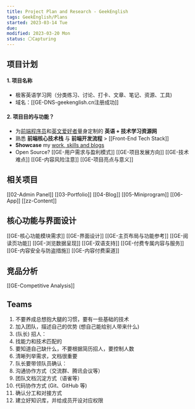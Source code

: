 ```yaml
---
title: Project Plan and Research - GeekEnglish
tags: GeekEnglish/Plans
started: 2023-03-14 Tue
due:
modified: 2023-03-20 Mon
status: ⚪Capturing
---
```

## 项目计划
#### 1. 项目名称
- 极客英语学习网（分类练习、讨论、打卡、文章、笔记、资源、工具) 
- 域名：[[GE-DNS-geekenglish.cn注册成功]]
#### 2. 项目目的与功能？
- 为<u>前端程序员</u>和<u>英文爱好者</u>量身定制的 **英语 + 技术学习资源网**
- 熟悉 **前端核心技术栈** 与 **前端开发流程** > [[Front-End Tech Stack]]
- **Showcase** my <u>work, skills and blogs</u>
- Open Source?
[[GE-用户需求与盈利模式]]
[[GE-项目发展方向]]
[[GE-技术难点]]
[[GE-内容风险注意]]
[[GE-项目亮点与意义]]
## 相关项目
[[02-Admin Panel]]
[[03-Portfolio]]
[[04-Blog]]
[[05-Miniprogram]]
[[06-App]]
[[zz-Content]]

## 核心功能与界面设计
[[GE-核心功能模块需求]]
[[GE-界面设计]]
[[GE-主页布局与功能参考]]
[[GE-阅读页功能]]
[[GE-浏览数据呈现]]
[[GE-双语支持]]
[[GE-付费专属内容与服务]]
[[GE-内容安全与防盗措施]]
[[GE-内容付费渠道]]
## 竞品分析
[[GE-Competitive Analysis]]
## Teams
1. 不要养成总想抱大腿的习惯，要有一些基础的技术
2. 加入团队，描述自己的优势 (想自己能给别人带来什么)
3. (队长) 招人：
4. 找能力和技术匹配的
5. 要知道自己缺什么，不要根据简历招人，要控制人数
6. 清晰列举需求，文档很重要
7. 队长要带领队员确认：
8. 沟通协作方式（交流群、腾讯会议等）
9. 团队文档沉淀方式（语雀等）
10. 代码协作方式 (Git、GitHub 等)
11. 确认分工和对接方式
12. 建立好知识库，并给成员开设对应权限  